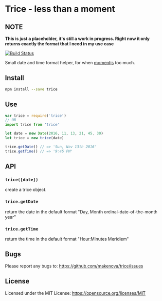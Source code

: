 # Trice - less than a moment

## NOTE

**This is just a placeholder, it's still a work in progress. Right now it only
returns exactly the format that I need in my use case**

[![Build Status](https://travis-ci.org/makenova/ordinal-numbers.svg?branch=master)](https://travis-ci.org/makenova/ordinal-numbers)

Small date and time format helper, for when [momentjs](http://momentjs.com/)
too much.

## Install

```sh
npm install --save trice
```

## Use

```js
var trice = require('trice')
// OR
import trice from 'trice'

let date = new Date(2016, 11, 13, 21, 45, 30)
let trice = new trice(date)

trice.getDate() // => 'Sun, Nov 13th 2016'
trice.getTime() // => '9:45 PM'
```

## API

### `trice([date])`

create a trice object.

### `trice.getDate`

return the date in the default format "Day, Month ordinal-date-of-the-month year"

### `trice.getTime`

return the time in the default format "Hour:Minutes Meridiem"

## Bugs

Please report any bugs to: https://github.com/makenova/trice/issues

## License

Licensed under the MIT License: https://opensource.org/licenses/MIT
